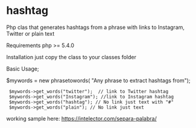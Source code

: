 # hashtag
Php clas that generates hashtags from a phrase with links to Instagram, Twitter or plain text
 
Requirements php >= 5.4.0

Installation just copy the class to your classes folder

Basic Usage;

$mywords = new phrasetowords( "Any phrase to extract hashtags from");

     $mywords->get_words("twitter");  // link to Twitter hashtag
     $mywords->get_words("Instagram"); //link to Instagram hashtag
     $mywords->get_words("hashtag"); // No link just text with "#"
     $mywords->get_words("plain"); // No link just text 
     
     
working sample here: https://intelector.com/separa-palabra/

